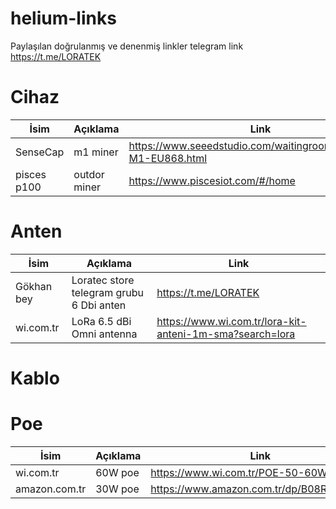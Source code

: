 # helium-links
Paylaşılan doğrulanmış ve denenmiş linkler telegram link https://t.me/LORATEK

# Cihaz
| İsim  | Açıklama  |  Link |
|---|---|---|
| SenseCap | m1  miner  | https://www.seeedstudio.com/waitingroom/SenseCAP-M1-EU868.html  |
| pisces p100 | outdor miner  |  https://www.piscesiot.com/#/home  |

# Anten 
| İsim  | Açıklama  |  Link |
|---|---|---|
| Gökhan bey | Loratec store telegram grubu 6 Dbi anten   | https://t.me/LORATEK  |
| wi.com.tr  | LoRa 6.5 dBi Omni antenna  |  https://www.wi.com.tr/lora-kit-anteni-1m-sma?search=lora  |


# Kablo

# Poe
| İsim  | Açıklama  |  Link |
|---|---|---|
| wi.com.tr | 60W poe  |  https://www.wi.com.tr/POE-50-60W  |
| amazon.com.tr  | 30W poe |  https://www.amazon.com.tr/dp/B08R3ZHZ78/  |
